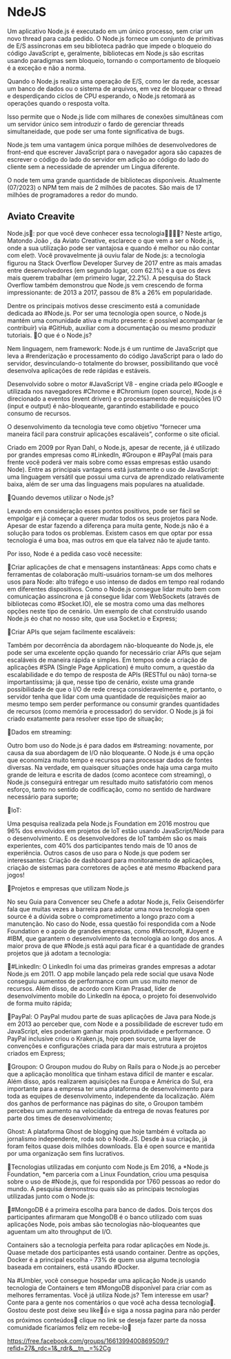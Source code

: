 # NdeJS

Um aplicativo Node.js é executado em um único processo, sem criar um novo thread para cada pedido. O Node.js fornece um conjunto de primitivas de E/S assíncronas em seu biblioteca padrão que impede o bloqueio do código JavaScript e, geralmente, bibliotecas em Node.js são escritas usando paradigmas sem bloqueio, tornando
o comportamento de bloqueio é a exceção e não a norma.

Quando o Node.js realiza uma operação de E/S, como ler da rede, acessar um banco de dados ou o sistema de arquivos, em vez de bloquear o thread e desperdiçando ciclos de CPU esperando, o Node.js retomará as operações quando o resposta volta.

Isso permite que o Node.js lide com milhares de conexões simultâneas com um servidor único sem introduzir o fardo de gerenciar threads simultaneidade, que pode ser uma fonte significativa de bugs.

Node.js tem uma vantagem única porque milhões de desenvolvedores de front-end que escrever JavaScript para o navegador agora são capazes de escrever o código do lado do servidor em adição ao código do lado do cliente sem a necessidade de aprender um Língua diferente.

O node tem uma grande quantidade de bibliotecas disponíveis. Atualmente (07/2023) o NPM tem mais de 2 milhões de pacotes. São mais de 17 milhões de programadores a redor do mundo.


## Aviato Creavite

Node.js🎲: por que você deve conhecer essa tecnologia👨🏻‍💻🤓?
Neste artigo, Matondo João , da Aviato Creative, esclarece o que vem a ser o Node.js, onde a sua utilização pode ser vantajosa e quando é melhor ou não contar com ele🤓.
Você provavelmente já ouviu falar de Node.js: a tecnologia figurou na Stack Overflow Developer Survey de 2017 entre as mais amadas entre desenvolvedores (em segundo lugar, com 62.1%) e a que os devs mais querem trabalhar (em primeiro lugar, 22.2%). A pesquisa do Stack Overflow também demonstrou que Node.js vem crescendo de forma impressionante: de 2013 a 2017, passou de 8% a 26% em popularidade.

Dentre os principais motivos desse crescimento está a comunidade dedicada ao #Node.js. Por ser uma tecnologia open source, o Node.js mantém uma comunidade ativa e muito presente: é possível acompanhar (e contribuir) via #GitHub, auxiliar com a documentação ou mesmo produzir tutoriais. 
🔻O que é o Node.js?

Nem linguagem, nem framework: Node.js é um runtime de JavaScript que leva a #renderização e processamento do código JavaScript para o lado do servidor, desvinculando-o totalmente do browser, possibilitando que você desenvolva aplicações de rede rápidas e estáveis.

Desenvolvido sobre o motor #JavaScript V8 - engine criada pelo #Google e utilizada nos navegadores #Chrome e #Chromium (open source), Node.js é direcionado a eventos (event driven) e o processamento de requisições I/O (input e output) é não-bloqueante, garantindo estabilidade e pouco consumo de recursos. 

O desenvolvimento da tecnologia teve como objetivo “fornecer uma maneira fácil para construir aplicações escaláveis”, conforme o site oficial.

Criado em 2009 por Ryan Dahl, o Node.js, apesar de recente, já é utilizado por grandes empresas como #LinkedIn, #Groupon e #PayPal (mais para frente você poderá ver mais sobre como essas empresas estão usando Node). Entre as principais vantagens está justamente o uso de JavaScript: uma linguagem versátil que possui uma curva de aprendizado relativamente baixa, além de ser uma das linguagens mais populares na atualidade.

🔻Quando devemos utilizar o Node.js?

Levando em consideração esses pontos positivos, pode ser fácil se empolgar e já começar a querer mudar todos os seus projetos para Node. Apesar de estar fazendo a diferença para muita gente, Node.js não é a solução para todos os problemas. Existem casos em que optar por essa tecnologia é uma boa, mas outros em que ela talvez 
não te ajude tanto.

Por isso, Node é a pedida caso você necessite:

🔻Criar aplicações de chat e mensagens instantâneas:
Apps como chats e ferramentas de colaboração multi-usuários tornam-se um dos melhores usos para Node: alto tráfego e uso intenso de dados em tempo real rodando em diferentes dispositivos. Como o Node.js consegue lidar muito bem com comunicação assíncrona e já consegue lidar com WebSockets (através de bibliotecas como #Socket.IO), ele se mostra como uma das melhores opções neste tipo de cenário. Um exemplo de chat construído usando Node.js éo  chat no nosso site, que usa Socket.io e Express;

🔻Criar APIs que sejam facilmente escaláveis:

Também por decorrência da abordagem não-bloqueante do Node.js, ele pode ser uma excelente opção quando for necessário criar APIs que sejam escaláveis de maneira rápida e simples. Em tempos onde a criação de aplicações #SPA (Single Page Application) é muito comum, a questão da escalabilidade e do tempo de resposta de APIs (RESTful ou não) torna-se importantíssima; já que, nesse tipo de cenário, existe uma grande possibilidade de que o I/O de rede cresça consideravelmente e, portanto, o servidor tenha que lidar com uma quantidade de requisições maior ao mesmo tempo sem perder performance ou consumir grandes quantidades de recursos (como memória e processador) do servidor. O Node.js já foi criado exatamente para resolver esse tipo de situação;

🔻Dados em streaming:

Outro bom uso do Node.js é para dados em #streaming: novamente, por causa da sua abordagem de I/O não bloqueante. O Node.js é uma opção que economiza muito tempo e recursos para processar dados de fontes diversas. Na verdade, em quaisquer situações onde haja uma carga muito grande de leitura e escrita de dados (como acontece com streaming), o Node.js conseguirá entregar um resultado muito satisfatório com menos esforço, tanto no sentido de codificação, como no sentido de hardware necessário para suporte;

🔻IoT:

Uma pesquisa realizada pela Node.js Foundation em 2016 mostrou que 96% dos envolvidos em projetos de IoT estão usando JavaScript/Node para o desenvolvimento. E os desenvolvedores de IoT também são os mais experientes, com 40% dos participantes tendo mais de 10 anos de experiência.
Outros casos de uso para o Node.js que podem ser interessantes:
Criação de dashboard para monitoramento de aplicações, criação de sistemas para corretores de ações e até mesmo #backend para jogos!

🔻Projetos e empresas que utilizam Node.js

No seu Guia para Convencer seu Chefe a adotar Node.js, Felix Geisendörfer fala que muitas vezes a barreira para adotar uma nova tecnologia open source é a dúvida sobre o comprometimento a longo prazo com a manutenção. No caso do Node, essa questão foi respondida com a Node Foundation e o apoio de grandes empresas, como #Microsoft, #Joyent e #IBM, que garantem o desenvolvimento da tecnologia ao longo dos anos.
A maior prova de que #Node.js está aqui para ficar é a quantidade de grandes projetos que já adotam a tecnologia:

🔻#LinkedIn: O LinkedIn foi uma das primeiras grandes empresas a adotar Node.js em 2011. O app mobile lançado pela rede social que usava Node conseguiu aumentos de performance com um uso muito menor de recursos. Além disso, de acordo com Kiran Prasad, líder de desenvolvimento mobile do LinkedIn na época, o projeto foi desenvolvido de forma muito rápida;

🔻PayPal: O PayPal mudou parte de suas aplicações de Java para Node.js em 2013 ao perceber que, com Node e a possibilidade de escrever tudo em JavaScript, eles poderiam ganhar mais produtividade e performance. O PayPal inclusive criou o Kraken.js, hoje open source, uma layer de convenções e configurações criada para dar mais estrutura a projetos criados em Express;

🔻Groupon: O Groupon mudou do Ruby on Rails para o Node.js ao perceber que a aplicação monolítica que tinham estava difícil de manter e escalar. Além disso, após realizarem aquisições na Europa e América do Sul, era importante para a empresa ter uma plataforma de desenvolvimento para toda as equipes de desenvolvimento, independente da localização. Além dos ganhos de performance nas páginas do site, o Groupon também percebeu um aumento na velocidade da entrega de novas features por parte dos times de desenvolvimento;

Ghost: A plataforma Ghost de blogging que hoje também é voltada ao jornalismo independente, roda sob o Node.JS. Desde à sua criação, já foram feitos quase dois milhões downloads. Ela é open source e mantida por uma organização sem fins lucrativos.

🔻Tecnologias utilizadas em conjunto com Node.js
Em 2016, a *Node.js Foundation, *em parceria com a Linux Foundation, criou uma pesquisa sobre o uso de #Node.js, que foi respondida por 1760 pessoas ao redor do mundo. A pesquisa demonstrou quais são as principais tecnologias utilizadas junto com o Node.js:

🔻#MongoDB é a primeira escolha para banco de dados. Dois terços dos participantes afirmaram que MongoDB é o banco utilizado com suas aplicações Node, pois ambas são tecnologias não-bloqueantes que aguentam um alto throughput de I/O.

Containers são a tecnologia perfeita para rodar aplicações em Node.js. Quase metade dos participantes está usando container. Dentre as opções, Docker é a principal escolha - 73% de quem usa alguma tecnologia baseada em containers, está usando #Docker.

Na #Umbler, você consegue hospedar uma aplicação Node.js usando tecnologia de Containers e tem #MongoDB disponível para criar com as melhores ferramentas.
Você já utiliza Node.js? Tem interesse em usar? Conte para a gente nos comentários o que você acha dessa tecnologia🙂.
Gostou deste post deixe seu like🙏👍 e siga a nossa pagina para não perder os próximos conteúdos📕
clique no link se deseja fazer parte da nossa comunidade ficaríamos feliz em recebe-lo🙂

https://free.facebook.com/groups/1661399400869509/?refid=27&_rdc=1&_rdr&__tn__=%2Cg

